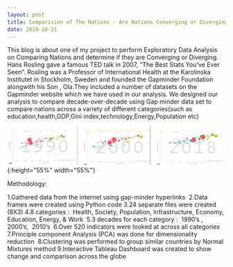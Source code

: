 ```yaml
---
layout: post
title: Comparision of The Nations - Are Nations Converging or Diverging
date: 2019-10-31
---
```


This blog is about one of my project to perform Exploratory Data Analysis on Comparing Nations and determine if they are Converging or Diverging.
Hans Rosling gave a famous TED talk in 2007, “The Best Stats You’ve Ever Seen”. Rosling was a Professor of International Health at the Karolinska Institutet in Stockholm, Sweden and founded the Gapminder Foundation alongwith his Son , Ola.They included a number of datasets on the Gapminder website which we have used in our analysis.
We designed our analysis to compare decade-over-decade using Gap minder data set to compare nations across a variety of different categories(such as education,health,GDP,Gini index,technology,Energy,Population etc)

![test image size](https://github.com/mmuktasingh/mmuktasingh.github.io/blob/master/images/Gapminder_bubbles.PNG?raw=true){:height="55%" width="55%"}

Methodology:

1.Gathered data from the internet using gap-minder hyperlinks 
2.Data frames were created using Python code
3.24 separate files were created (8X3)
4.8 categories :  Health, Society, Population, Infrastructure, Economy, Education, Energy, & Work 
5.3 decades for each category :  1990’s ,  2000’s,  2010’s 
6.Over 520 indicators were looked at across all categories
7.Principle component Analysis (PCA) was done for dimensionality reduction 
8.Clustering was performed to group similar countries by Normal Mixtures method
9.Interactive Tableau Dashboard was created to show change and comparison across the globe
